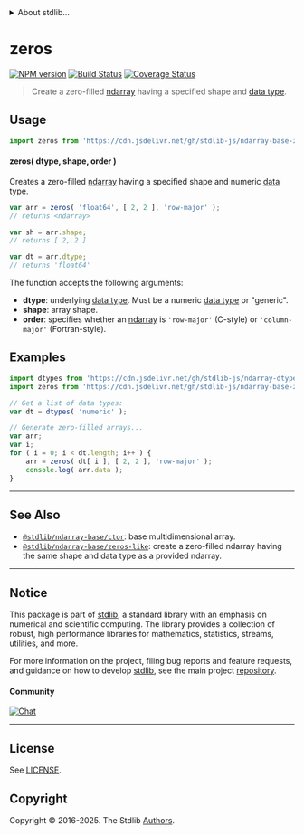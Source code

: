 <!--

@license Apache-2.0

Copyright (c) 2022 The Stdlib Authors.

Licensed under the Apache License, Version 2.0 (the "License");
you may not use this file except in compliance with the License.
You may obtain a copy of the License at

   http://www.apache.org/licenses/LICENSE-2.0

Unless required by applicable law or agreed to in writing, software
distributed under the License is distributed on an "AS IS" BASIS,
WITHOUT WARRANTIES OR CONDITIONS OF ANY KIND, either express or implied.
See the License for the specific language governing permissions and
limitations under the License.

-->


<details>
  <summary>
    About stdlib...
  </summary>
  <p>We believe in a future in which the web is a preferred environment for numerical computation. To help realize this future, we've built stdlib. stdlib is a standard library, with an emphasis on numerical and scientific computation, written in JavaScript (and C) for execution in browsers and in Node.js.</p>
  <p>The library is fully decomposable, being architected in such a way that you can swap out and mix and match APIs and functionality to cater to your exact preferences and use cases.</p>
  <p>When you use stdlib, you can be absolutely certain that you are using the most thorough, rigorous, well-written, studied, documented, tested, measured, and high-quality code out there.</p>
  <p>To join us in bringing numerical computing to the web, get started by checking us out on <a href="https://github.com/stdlib-js/stdlib">GitHub</a>, and please consider <a href="https://opencollective.com/stdlib">financially supporting stdlib</a>. We greatly appreciate your continued support!</p>
</details>

# zeros

[![NPM version][npm-image]][npm-url] [![Build Status][test-image]][test-url] [![Coverage Status][coverage-image]][coverage-url] <!-- [![dependencies][dependencies-image]][dependencies-url] -->

> Create a zero-filled [ndarray][@stdlib/ndarray/base/ctor] having a specified shape and [data type][@stdlib/ndarray/dtypes].

<!-- Section to include introductory text. Make sure to keep an empty line after the intro `section` element and another before the `/section` close. -->

<section class="intro">

</section>

<!-- /.intro -->

<!-- Package usage documentation. -->



<section class="usage">

## Usage

```javascript
import zeros from 'https://cdn.jsdelivr.net/gh/stdlib-js/ndarray-base-zeros@deno/mod.js';
```

#### zeros( dtype, shape, order )

Creates a zero-filled [ndarray][@stdlib/ndarray/base/ctor] having a specified shape and numeric [data type][@stdlib/ndarray/dtypes].

```javascript
var arr = zeros( 'float64', [ 2, 2 ], 'row-major' );
// returns <ndarray>

var sh = arr.shape;
// returns [ 2, 2 ]

var dt = arr.dtype;
// returns 'float64'
```

The function accepts the following arguments:

-   **dtype**: underlying [data type][@stdlib/ndarray/dtypes]. Must be a numeric [data type][@stdlib/ndarray/dtypes] or "generic".
-   **shape**: array shape.
-   **order**: specifies whether an [ndarray][@stdlib/ndarray/base/ctor] is `'row-major'` (C-style) or `'column-major'` (Fortran-style).

</section>

<!-- /.usage -->

<!-- Package usage notes. Make sure to keep an empty line after the `section` element and another before the `/section` close. -->

<section class="notes">

</section>

<!-- /.notes -->

<!-- Package usage examples. -->

<section class="examples">

## Examples

<!-- eslint no-undef: "error" -->

```javascript
import dtypes from 'https://cdn.jsdelivr.net/gh/stdlib-js/ndarray-dtypes@deno/mod.js';
import zeros from 'https://cdn.jsdelivr.net/gh/stdlib-js/ndarray-base-zeros@deno/mod.js';

// Get a list of data types:
var dt = dtypes( 'numeric' );

// Generate zero-filled arrays...
var arr;
var i;
for ( i = 0; i < dt.length; i++ ) {
    arr = zeros( dt[ i ], [ 2, 2 ], 'row-major' );
    console.log( arr.data );
}
```

</section>

<!-- /.examples -->

<!-- Section to include cited references. If references are included, add a horizontal rule *before* the section. Make sure to keep an empty line after the `section` element and another before the `/section` close. -->

<section class="references">

</section>

<!-- /.references -->

<!-- Section for related `stdlib` packages. Do not manually edit this section, as it is automatically populated. -->

<section class="related">

* * *

## See Also

-   <span class="package-name">[`@stdlib/ndarray-base/ctor`][@stdlib/ndarray/base/ctor]</span><span class="delimiter">: </span><span class="description">base multidimensional array.</span>
-   <span class="package-name">[`@stdlib/ndarray-base/zeros-like`][@stdlib/ndarray/base/zeros-like]</span><span class="delimiter">: </span><span class="description">create a zero-filled ndarray having the same shape and data type as a provided ndarray.</span>

</section>

<!-- /.related -->

<!-- Section for all links. Make sure to keep an empty line after the `section` element and another before the `/section` close. -->


<section class="main-repo" >

* * *

## Notice

This package is part of [stdlib][stdlib], a standard library with an emphasis on numerical and scientific computing. The library provides a collection of robust, high performance libraries for mathematics, statistics, streams, utilities, and more.

For more information on the project, filing bug reports and feature requests, and guidance on how to develop [stdlib][stdlib], see the main project [repository][stdlib].

#### Community

[![Chat][chat-image]][chat-url]

---

## License

See [LICENSE][stdlib-license].


## Copyright

Copyright &copy; 2016-2025. The Stdlib [Authors][stdlib-authors].

</section>

<!-- /.stdlib -->

<!-- Section for all links. Make sure to keep an empty line after the `section` element and another before the `/section` close. -->

<section class="links">

[npm-image]: http://img.shields.io/npm/v/@stdlib/ndarray-base-zeros.svg
[npm-url]: https://npmjs.org/package/@stdlib/ndarray-base-zeros

[test-image]: https://github.com/stdlib-js/ndarray-base-zeros/actions/workflows/test.yml/badge.svg?branch=main
[test-url]: https://github.com/stdlib-js/ndarray-base-zeros/actions/workflows/test.yml?query=branch:main

[coverage-image]: https://img.shields.io/codecov/c/github/stdlib-js/ndarray-base-zeros/main.svg
[coverage-url]: https://codecov.io/github/stdlib-js/ndarray-base-zeros?branch=main

<!--

[dependencies-image]: https://img.shields.io/david/stdlib-js/ndarray-base-zeros.svg
[dependencies-url]: https://david-dm.org/stdlib-js/ndarray-base-zeros/main

-->

[chat-image]: https://img.shields.io/gitter/room/stdlib-js/stdlib.svg
[chat-url]: https://app.gitter.im/#/room/#stdlib-js_stdlib:gitter.im

[stdlib]: https://github.com/stdlib-js/stdlib

[stdlib-authors]: https://github.com/stdlib-js/stdlib/graphs/contributors

[umd]: https://github.com/umdjs/umd
[es-module]: https://developer.mozilla.org/en-US/docs/Web/JavaScript/Guide/Modules

[deno-url]: https://github.com/stdlib-js/ndarray-base-zeros/tree/deno
[deno-readme]: https://github.com/stdlib-js/ndarray-base-zeros/blob/deno/README.md
[umd-url]: https://github.com/stdlib-js/ndarray-base-zeros/tree/umd
[umd-readme]: https://github.com/stdlib-js/ndarray-base-zeros/blob/umd/README.md
[esm-url]: https://github.com/stdlib-js/ndarray-base-zeros/tree/esm
[esm-readme]: https://github.com/stdlib-js/ndarray-base-zeros/blob/esm/README.md
[branches-url]: https://github.com/stdlib-js/ndarray-base-zeros/blob/main/branches.md

[stdlib-license]: https://raw.githubusercontent.com/stdlib-js/ndarray-base-zeros/main/LICENSE

[@stdlib/ndarray/base/ctor]: https://github.com/stdlib-js/ndarray-base-ctor/tree/deno

[@stdlib/ndarray/dtypes]: https://github.com/stdlib-js/ndarray-dtypes/tree/deno

<!-- <related-links> -->

[@stdlib/ndarray/base/zeros-like]: https://github.com/stdlib-js/ndarray-base-zeros-like/tree/deno

<!-- </related-links> -->

</section>

<!-- /.links -->
